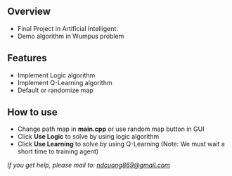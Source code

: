 ## Overview
 - Final Project in Artificial Intelligent.
 - Demo algorithm in Wumpus problem
 
## Features
 - Implement Logic algorithm
 - Implement Q-Learning algorithm
 - Default or randomize map

## How to use
 - Change path map in **main.cpp** or use random map button in GUI
 - Click **Use Logic** to solve by using logic algorithm
 - Click **Use Learning** to solve by using Q-Learning (Note: We must wait a short time to training agent)
 
 *If you get help, please mail to: ndcuong869@gmail.com*
